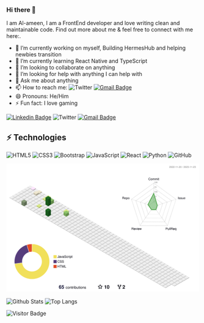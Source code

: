 ### Hi there 👋

I am Al-ameen, I am a FrontEnd developer and love writing clean and maintainable code. Find out more about me & feel free to connect with me here:.

- 🔭 I’m currently working on myself, Building HermesHub and helping newbies transition
- 🌱 I’m currently learning React Native and TypeScript
- 👯 I’m looking to collaborate on anything 
- 🤔 I’m looking for help with anything I can help with
- 💬 Ask me about anything 
- 📫 How to reach me: ![Twitter](https://img.shields.io/badge/Twitter-%231DA1F2.svg?style=for-the-badge&logo=Twitter&logoColor=white&link=https://www.twitter.com/thetechrat/)
[![Gmail Badge](https://img.shields.io/badge/-alameenthetechrat@gmail.com-c14438?style=flat-square&logo=Gmail&logoColor=white&link=mailto:alameenthetechrat@gmail.com)](mailto:alameenthetechrat@gmail.com)
- 😄 Pronouns: He/Him
- ⚡ Fun fact: I love gaming

[![Linkedin Badge](https://img.shields.io/badge/-thetechrat-blue?style=flat-square&logo=Linkedin&logoColor=white&link=https://www.linkedin.com/in/thetechrat/)](https://www.linkedin.com/in/thetechrat/)
![Twitter](https://img.shields.io/badge/Twitter-%231DA1F2.svg?style=for-the-badge&logo=Twitter&logoColor=white&link=https://www.twitter.com/thetechrat/)
[![Gmail Badge](https://img.shields.io/badge/-alameenthetechrat@gmail.com-c14438?style=flat-square&logo=Gmail&logoColor=white&link=mailto:alameenthetechrat@gmail.com)](mailto:alameenthetechrat@gmail.com)

## ⚡ Technologies

![HTML5](https://img.shields.io/badge/-HTML5-E34F26?style=flat-square&logo=html5&logoColor=white)
![CSS3](https://img.shields.io/badge/-CSS3-1572B6?style=flat-square&logo=css3)
![Bootstrap](https://img.shields.io/badge/-Bootstrap-563D7C?style=flat-square&logo=bootstrap)
![JavaScript](https://img.shields.io/badge/-JavaScript-black?style=flat-square&logo=javascript)
![React](https://img.shields.io/badge/-React-black?style=flat-square&logo=react)
![Python](https://img.shields.io/badge/-Python-black?style=flat-square&logo=Python)
![GitHub](https://img.shields.io/badge/-GitHub-181717?style=flat-square&logo=github)

<!-- [![Ashutosh's github activity graph](https://activity-graph.herokuapp.com/graph?username=thetechrat&theme=react-dark)](https://github.com/ashutosh00710/github-readme-activity-graph) -->
![](./profile-3d-contrib/profile-south-season-animate.svg)


![Github Stats](https://github-readme-stats.vercel.app/api?username=thetechrat&count_private=true&show_icons=true&include_all_commits=true)
![Top Langs](https://github-readme-stats.vercel.app/api/top-langs/?username=thetechrat&hide=TeX&layout=compact)

![Visitor Badge](https://visitor-badge.laobi.icu/badge?page_id=thetechrat.thetechrat)
